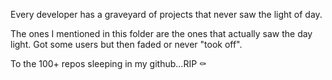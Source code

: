 Every developer has a graveyard of projects that never saw the light of day.

The ones I mentioned in this folder are the ones that actually saw the day light. Got some users but then faded or never "took off".

To the 100+ repos sleeping in my github...RIP ⚰️
